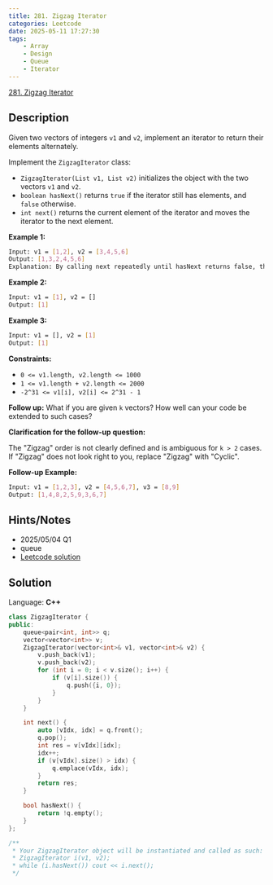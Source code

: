 ```yaml
---
title: 281. Zigzag Iterator
categories: Leetcode
date: 2025-05-11 17:27:30
tags:
    - Array
    - Design
    - Queue
    - Iterator
---
```


[281. Zigzag Iterator](https://leetcode.com/problems/zigzag-iterator/description/)

## Description

Given two vectors of integers <code>v1</code> and <code>v2</code>, implement an iterator to return their elements alternately.

Implement the <code>ZigzagIterator</code> class:

- <code>ZigzagIterator(List<int> v1, List<int> v2)</code> initializes the object with the two vectors <code>v1</code> and <code>v2</code>.
- <code>boolean hasNext()</code> returns <code>true</code> if the iterator still has elements, and <code>false</code> otherwise.
- <code>int next()</code> returns the current element of the iterator and moves the iterator to the next element.

**Example 1:**

```bash
Input: v1 = [1,2], v2 = [3,4,5,6]
Output: [1,3,2,4,5,6]
Explanation: By calling next repeatedly until hasNext returns false, the order of elements returned by next should be: [1,3,2,4,5,6].
```

**Example 2:**

```bash
Input: v1 = [1], v2 = []
Output: [1]
```

**Example 3:**

```bash
Input: v1 = [], v2 = [1]
Output: [1]
```

**Constraints:**

- <code>0 <= v1.length, v2.length <= 1000</code>
- <code>1 <= v1.length + v2.length <= 2000</code>
- <code>-2^31 <= v1[i], v2[i] <= 2^31 - 1</code>

**Follow up:**  What if you are given <code>k</code> vectors? How well can your code be extended to such cases?

**Clarification for the follow-up question:**

The "Zigzag" order is not clearly defined and is ambiguous for <code>k > 2</code> cases. If "Zigzag" does not look right to you, replace "Zigzag" with "Cyclic".

**Follow-up Example:**

```bash
Input: v1 = [1,2,3], v2 = [4,5,6,7], v3 = [8,9]
Output: [1,4,8,2,5,9,3,6,7]
```

## Hints/Notes

- 2025/05/04 Q1
- queue
- [Leetcode solution](https://leetcode.com/problems/zigzag-iterator/editorial/)

## Solution

Language: **C++**

```C++
class ZigzagIterator {
public:
    queue<pair<int, int>> q;
    vector<vector<int>> v;
    ZigzagIterator(vector<int>& v1, vector<int>& v2) {
        v.push_back(v1);
        v.push_back(v2);
        for (int i = 0; i < v.size(); i++) {
            if (v[i].size()) {
                q.push({i, 0});
            }
        }
    }

    int next() {
        auto [vIdx, idx] = q.front();
        q.pop();
        int res = v[vIdx][idx];
        idx++;
        if (v[vIdx].size() > idx) {
            q.emplace(vIdx, idx);
        }
        return res;
    }

    bool hasNext() {
        return !q.empty();
    }
};

/**
 * Your ZigzagIterator object will be instantiated and called as such:
 * ZigzagIterator i(v1, v2);
 * while (i.hasNext()) cout << i.next();
 */
```
